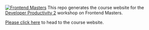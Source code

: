 [![Frontend Masters](https://static.frontendmasters.com/assets/brand/logos/full.png)][fem]
This repo generates the course website for the [Developer Productivity 2][course] workshop on Frontend Masters.

[Please click here][website] to head to the course website.

[fem]: https://www.frontendmasters.com
[website]: https://theprimeagen.github.io/dev-prod-2/
[course]: https://frontendmasters.com/workshops/developer-productivity-v2/
